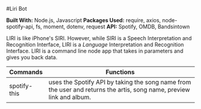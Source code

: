 #Liri Bot

**Built With:** Node.js, Javascript
**Packages Used:** require, axios, node-spotify-api, fs, moment, dotenv, request
**API:** Spotify, OMDB, Bandsintown

LIRI is like iPhone's SIRI. However, while SIRI is a Speech Interpretation and Recognition Interface, LIRI is a _Language_ Interpretation and Recognition Interface. LIRI is a command line node app that takes in parameters and gives you back data.

| Commands     | Functions                                                                                                            |
| ------------ | -------------------------------------------------------------------------------------------------------------------- |
| spotify-this | uses the Spotify API by taking the song name from the user and returns the artis, song name, preview link and album. |

